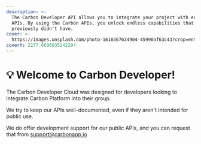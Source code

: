```yaml
---
description: >-
  The Carbon Developer API allows you to integrate your project with easy to use
  APIs. By using the Carbon APIs, you unlock endless capabilities that you
  previously didn't have.
cover: >-
  https://images.unsplash.com/photo-1618367634904-45990af63c43?crop=entropy&cs=srgb&fm=jpg&ixid=MnwxOTcwMjR8MHwxfHNlYXJjaHw1fHxtZXNoJTIwZ3JhZGllbnR8ZW58MHx8fHwxNjQ4NTkzOTk3&ixlib=rb-1.2.1&q=85
coverY: 2277.6696035242294
---
```


# 💡 Welcome to Carbon Developer!

The Carbon Developer Cloud was designed for developers looking to integrate Carbon Platform into their group.&#x20;

We try to keep our APIs well-documented, even if they aren't intended for public use.



We do offer development support for our public APIs, and you can request that from support@carbonapp.io

